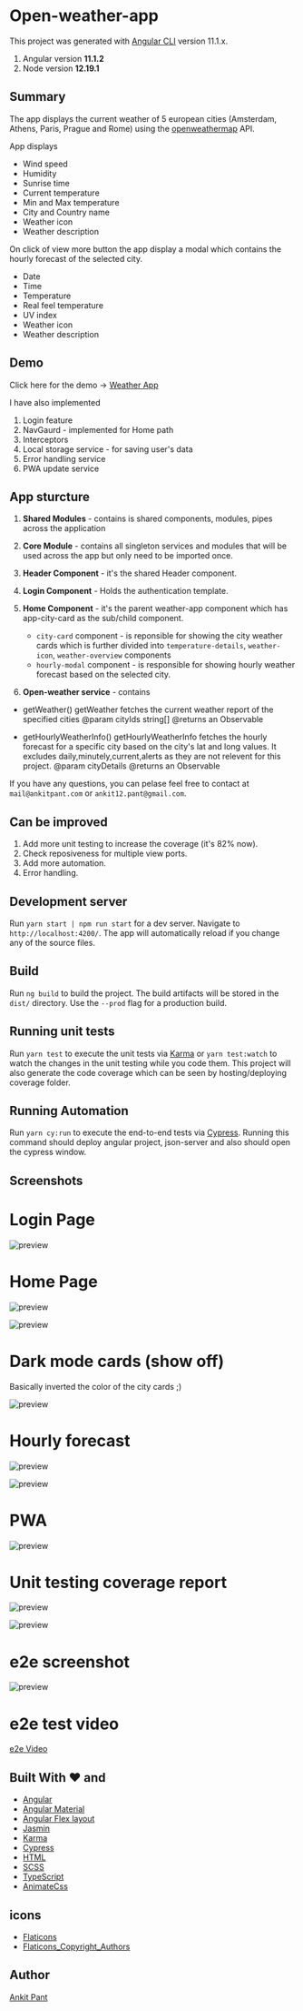 # Open-weather-app

This project was generated with [Angular CLI](https://github.com/angular/angular-cli) version 11.1.x.

1. Angular version **11.1.2**
2. Node version **12.19.1**

## Summary

The app displays the current weather of 5 european cities (Amsterdam, Athens, Paris, Prague and Rome)
using the [openweathermap](https://openweathermap.org/api) API.

App displays

- Wind speed
- Humidity
- Sunrise time
- Current temperature
- Min and Max temperature
- City and Country name
- Weather icon
- Weather description

On click of view more button
the app display a modal which contains the hourly forecast of the
selected city.

- Date
- Time
- Temperature
- Real feel temperature
- UV index
- Weather icon
- Weather description

## Demo

Click here for the demo -> [Weather App](https://weather-app-1baad.firebaseapp.com)

I have also implemented

1. Login feature
2. NavGaurd - implemented for Home path
3. Interceptors
4. Local storage service - for saving user's data
5. Error handling service
6. PWA update service

## App sturcture

1. **Shared Modules** - contains is shared components, modules, pipes across the application

2. **Core Module** - contains all singleton services and modules that will be used across the app but only need to be imported once.

3. **Header Component** - it's the shared Header component.

4. **Login Component** - Holds the authentication template.

5. **Home Component** - it's the parent weather-app component which has app-city-card
   as the sub/child component.

   - `city-card` component - is reponsible for showing the city weather cards
     which is further divided into `temperature-details`, `weather-icon`, `weather-overview` components
   - `hourly-modal` component - is responsible for showing hourly weather forecast based on the selected city.

6. **Open-weather service** - contains

- getWeather() getWeather fetches the current weather report of the specified cities
  @param cityIds string[]
  @returns an Observable<OWAAPIData>

- getHourlyWeatherInfo() getHourlyWeatherInfo fetches the hourly forecast for a specific city based
  on the city's lat and long values.
  It excludes daily,minutely,current,alerts as they are not relevent for this project.
  @param cityDetails
  @returns an Observable<HourlyForecastDetails>

If you have any questions, you can pelase feel free to contact at `mail@ankitpant.com` or `ankit12.pant@gmail.com`.

## Can be improved

1. Add more unit testing to increase the coverage (it's 82% now).
2. Check reposiveness for multiple view ports.
3. Add more automation.
4. Error handling.

## Development server

Run `yarn start | npm run start` for a dev server. Navigate to `http://localhost:4200/`. The app will automatically reload if you change any of the source files.

## Build

Run `ng build` to build the project. The build artifacts will be stored in the `dist/` directory. Use the `--prod` flag for a production build.

## Running unit tests

Run `yarn test` to execute the unit tests via [Karma](https://karma-runner.github.io/latest/index.html)
or `yarn test:watch` to watch the changes in the unit testing while you code them.
This project will also generate the code coverage which can be seen by hosting/deploying
coverage folder.

## Running Automation

Run `yarn cy:run` to execute the end-to-end tests via [Cypress](https://www.cypress.io/).
Running this command should deploy angular project, json-server and also should
open the cypress window.

## Screenshots

# Login Page

![preview](https://raw.githubusercontent.com/ankypant/open-weather-app/main/src/assets/screenshots/login-page.png)

# Home Page

![preview](https://raw.githubusercontent.com/ankypant/open-weather-app/main/src/assets/screenshots/weather-5-cities.png)

![preview](https://raw.githubusercontent.com/ankypant/open-weather-app/main/src/assets/screenshots/weather-5-cities_daytime.png)

# Dark mode cards (show off)

Basically inverted the color of the city cards ;)

![preview](https://raw.githubusercontent.com/ankypant/open-weather-app/main/src/assets/screenshots/dark-mode-cards.png)

# Hourly forecast

![preview](https://raw.githubusercontent.com/ankypant/open-weather-app/main/src/assets/screenshots/hourly-forecast.png)

![preview](https://raw.githubusercontent.com/ankypant/open-weather-app/main/src/assets/screenshots/hourly-forecast-scrolled.png)

# PWA

![preview](https://raw.githubusercontent.com/ankypant/open-weather-app/main/src/assets/screenshots/pwa_installation.jpg)

# Unit testing coverage report

![preview](https://raw.githubusercontent.com/ankypant/open-weather-app/main/src/assets/screenshots/unit-testing.png)

![preview](https://raw.githubusercontent.com/ankypant/open-weather-app/main/src/assets/screenshots/coverage.png)

# e2e screenshot

![preview](https://raw.githubusercontent.com/ankypant/open-weather-app/main/src/assets/screenshots/e2e-test-cases.png)

# e2e test video

[e2e Video](https://www.dropbox.com/s/duvdb5uyt6nbtp2/weather-dashboard-e2e.mov?dl=0)

## Built With ❤️ and

- [Angular](https://angular.io)
- [Angular Material](https://material.angular.io)
- [Angular Flex layout](https://github.com/angular/flex-layout)
- [Jasmin](https://jasmine.github.io/)
- [Karma](https://karma-runner.github.io/latest/index.html)
- [Cypress](https://www.cypress.io/)
- [HTML](https://www.w3.org/html/)
- [SCSS](https://sass-lang.com/)
- [TypeScript](http://www.typescriptlang.org/)
- [AnimateCss](https://animate.style/)

## icons

- [Flaticons](https://www.flaticon.com/)
- [Flaticons_Copyright_Authors](https://www.flaticon.com/authors/pixel-perfect")

## Author

[Ankit Pant](https://ankitpant.com)
